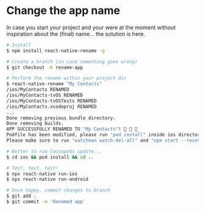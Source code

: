 # Change the app name

In case you start your project and your were at the moment without inspiration about the (final) name... the solution is here.

~~~bash
# Install
$ npm install react-native-rename -g

# Create a branch (in case something goes wrong)
$ git checkout -b rename-app

# Perform the rename within your project dir
$ react-native-rename "My Contacts"
/ios/MyContacts RENAMED
/ios/MyContacts-tvOS RENAMED
/ios/MyContacts-tvOSTests RENAMED
/ios/MyContacts.xcodeproj RENAMED
...
Done removing previous bundle directory.
Done removing builds.
APP SUCCESSFULLY RENAMED TO "My Contacts"! 🎉 🎉 🎉
Podfile has been modified, please run "pod install" inside ios directory.
Please make sure to run "watchman watch-del-all" and "npm start --reset-cache" before running the app.

# Better to run Cocoapods update...
$ cd ios && pod install && cd ..

# Test, test, test!
$ npx react-native run-ios
$ npx react-native run-android

# Once happy, commit changes to branch
$ git add .
$ git commit -m 'Renamed app'

~~~